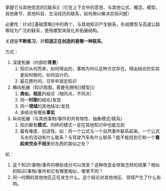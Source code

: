 掌握它与其他信息的[[联系]]（它在上下文中的意思、与其他公式、概念、模型、其他章节、其他科目、生活经历的联系，如何用以解决实际问题）

必要性：针对[[基础策略]]中的两个，与其他知识产生联系，形成模型与高速公路等较为广泛的联系，使用模型来简化并拓展结构。

关键是**不断练习**，并**知道正在创造的是哪一种联系**。

方式：
1. 深度拓展（内部的**背景**）
	1. 知识从何而来，如何得出的，事物为何以这种方式存在。得出结论的实验是如何做的，如何设计的，
	2. 最花费时间，可牢牢锁定知识
2. 横向拓展（知识周围，需要先拥有[[模型]]）
	1. **类似、相反**的结论（相同点，不同点）
	2. 同一**时期**的结论/发现
	3. 同一**领域**的其他结论/发现
	4. 该结论有哪些**事实**
3. 纵向拓展（与其他事物/事件的共有特性、抽象模式/联系）
	1. 知识都有**模式**，同样的模式一定在其他知识中也能见到
	2. 最有难度、创造性。如：将一个公式与一个自然事件联系起来。一个公式与水的流动有什么联系？与驾驶汽车有什么联系？能不能找到它和一个**看起来完全不相关**的东西的类似之处？

如：
1. 这个知识/事物/事件的哪些成分可以改变？这种改变会导致怎样的结果？相似的知识/事物/事件和它有哪里相似，哪里不同？
2. 同一时期的其他地区正在发生什么。这个结论对其他地区、领域产生了什么影响。